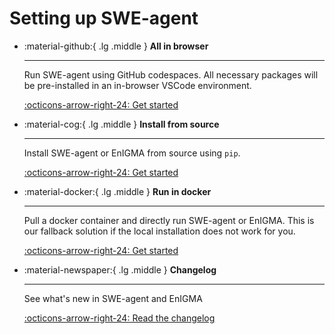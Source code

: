 # Setting up SWE-agent

<div class="grid cards" markdown>

-   :material-github:{ .lg .middle } __All in browser__

    ---

    Run SWE-agent using GitHub codespaces. All necessary packages will be pre-installed in an in-browser VSCode environment.

    [:octicons-arrow-right-24: Get started](codespaces.md)

-   :material-cog:{ .lg .middle } __Install from source__

    ---

    Install SWE-agent or EnIGMA from source using `pip`.

    [:octicons-arrow-right-24: Get started](source.md)


-   :material-docker:{ .lg .middle } __Run in docker__

    ---

    Pull a docker container and directly run SWE-agent or EnIGMA. This is our fallback solution if the local installation does not work for you.

    [:octicons-arrow-right-24: Get started](docker.md)

-   :material-newspaper:{ .lg .middle } __Changelog__

    ---

    See what's new in SWE-agent and EnIGMA

    [:octicons-arrow-right-24: Read the changelog](changelog.md)
</div>
